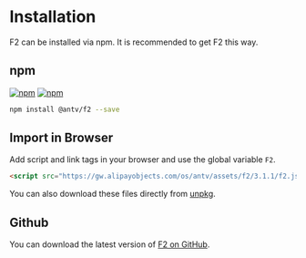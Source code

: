 # Installation

F2 can be installed via npm. It is recommended to get F2 this way.

## npm

[![npm](https://img.shields.io/npm/v/@antv/f2.svg?style=flat-square&maxAge=600)](https://npmjs.com/package/@antv/f2)
[![npm](https://img.shields.io/npm/dm/@antv/f2.svg?style=flat-square&maxAge=600)](https://npmjs.com/package/@antv/f2)

```bash
npm install @antv/f2 --save
```

## Import in Browser

Add script and link tags in your browser and use the global variable `F2`.

```html
<script src="https://gw.alipayobjects.com/os/antv/assets/f2/3.1.1/f2.js"></script>
```

You can also download these files directly from [unpkg](https://unpkg.com/@antv/f2).

## Github

You can download the latest version of [F2 on GitHub](https://github.com/antvis/f2/releases/latest).
